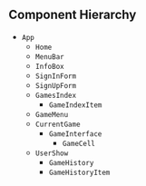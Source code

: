 ## Component Hierarchy

* `App`
  * `Home`
  * `MenuBar`
  * `InfoBox`
  * `SignInForm`
  * `SignUpForm`
  * `GamesIndex`
    * `GameIndexItem`
  * `GameMenu`
  * `CurrentGame`
    * `GameInterface`
      * `GameCell`
  * `UserShow`
    * `GameHistory`
    * `GameHistoryItem`
